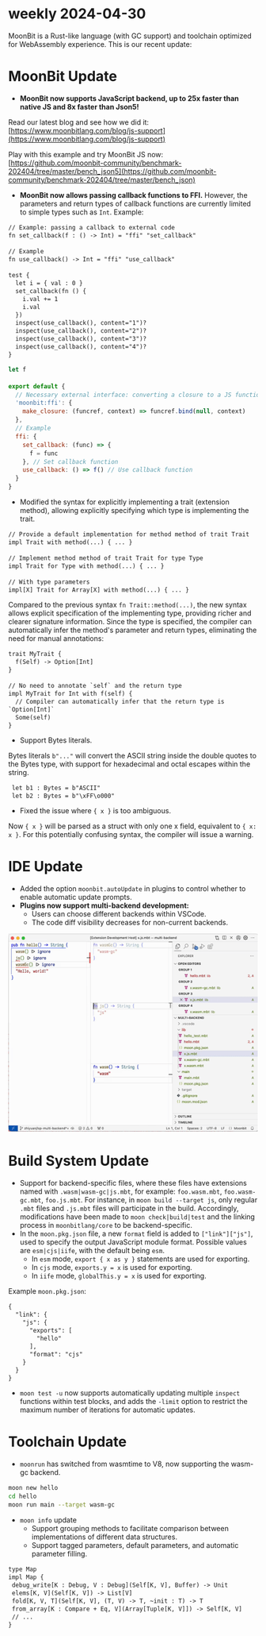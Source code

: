 # weekly 2024-04-30
MoonBit is a Rust-like language (with GC support) and toolchain optimized for WebAssembly experience. This is our recent update:

# MoonBit Update

- **MoonBit now supports JavaScript backend, up to 25x faster than native JS and 8x faster than Json5!**

Read our latest blog and see how we did it: [https://www.moonbitlang.com/blog/js-support](https://www.moonbitlang.com/blog/js-support)

Play with this example and try MoonBit JS now: [https://github.com/moonbit-community/benchmark-202404/tree/master/bench_json5](https://github.com/moonbit-community/benchmark-202404/tree/master/bench_json)

- **MoonBit now allows passing callback functions to FFI.** However, the parameters and return types of callback functions are currently limited to simple types such as `Int`. Example:

```moonbit
// Example: passing a callback to external code
fn set_callback(f : () -> Int) = "ffi" "set_callback"

// Example
fn use_callback() -> Int = "ffi" "use_callback"

test {
  let i = { val : 0 }
  set_callback(fn () {
    i.val += 1
    i.val
  })
  inspect(use_callback(), content="1")?
  inspect(use_callback(), content="2")?
  inspect(use_callback(), content="3")?
  inspect(use_callback(), content="4")?
}
```

```jsx
let f

export default {
  // Necessary external interface: converting a closure to a JS function. Implementation varies in different runtimes depending on the language.
  'moonbit:ffi': {
    make_closure: (funcref, context) => funcref.bind(null, context)
  },
  // Example
  ffi: {
    set_callback: (func) => {
      f = func
    }, // Set callback function
    use_callback: () => f() // Use callback function
  }
}
```

- Modified the syntax for explicitly implementing a trait (extension method), allowing explicitly specifying which type is implementing the trait.

```moonbit
// Provide a default implementation for method method of trait Trait
impl Trait with method(...) { ... }

// Implement method method of trait Trait for type Type
impl Trait for Type with method(...) { ... }

// With type parameters
impl[X] Trait for Array[X] with method(...) { ... }
```

Compared to the previous syntax `fn Trait::method(...)`, the new syntax allows explicit specification of the implementing type, providing richer and clearer signature information. Since the type is specified, the compiler can automatically infer the method's parameter and return types, eliminating the need for manual annotations:

```moonbit
trait MyTrait {
  f(Self) -> Option[Int]
}

// No need to annotate `self` and the return type
impl MyTrait for Int with f(self) {
  // Compiler can automatically infer that the return type is `Option[Int]`
  Some(self)
}
```

- Support Bytes literals.

Bytes literals `b"..."` will convert the ASCII string inside the double quotes to the Bytes type, with support for hexadecimal and octal escapes within the string.

```moonbit
 let b1 : Bytes = b"ASCII"
 let b2 : Bytes = b"\xFF\o000"
```

- Fixed the issue where `{ x }` is too ambiguous.

Now `{ x }` will be parsed as a struct with only one x field, equivalent to `{ x: x }`. For this potentially confusing syntax, the compiler will issue a warning.

# IDE Update

- Added the option `moonbit.autoUpdate` in plugins to control whether to enable automatic update prompts.
- **Plugins now support multi-backend development:**
  - Users can choose different backends within VSCode.
  - The code diff visibility decreases for non-current backends.

![plugins.gif](plugins.gif)

# Build System Update

- Support for backend-specific files, where these files have extensions named with `.wasm|wasm-gc|js.mbt`, for example: `foo.wasm.mbt`, `foo.wasm-gc.mbt`, `foo.js.mbt`. For instance, in `moon build --target js`, only regular `.mbt` files and `.js.mbt` files will participate in the build. Accordingly, modifications have been made to `moon check|build|test` and the linking process in `moonbitlang/core` to be backend-specific.
- In the `moon.pkg.json` file, a new `format` field is added to `["link"]["js"]`, used to specify the output JavaScript module format. Possible values are `esm|cjs|iife`, with the default being `esm`.
  - In `esm` mode, `export { x as y }` statements are used for exporting.
  - In `cjs` mode, `exports.y = x` is used for exporting.
  - In `iife` mode, `globalThis.y = x` is used for exporting.

Example `moon.pkg.json`:

```moonbit
{
  "link": {
    "js": {
      "exports": [
        "hello"
      ],
      "format": "cjs"
    }
  }
}

```

- `moon test -u` now supports automatically updating multiple `inspect` functions within test blocks, and adds the `-limit` option to restrict the maximum number of iterations for automatic updates.

# Toolchain Update

- `moonrun` has switched from wasmtime to V8, now supporting the wasm-gc backend.

```bash
moon new hello
cd hello
moon run main --target wasm-gc
```

- `moon info` update
  - Support grouping methods to facilitate comparison between implementations of different data structures.
  - Support tagged parameters, default parameters, and automatic parameter filling.

```moonbit
type Map
impl Map {
 debug_write[K : Debug, V : Debug](Self[K, V], Buffer) -> Unit
 elems[K, V](Self[K, V]) -> List[V]
 fold[K, V, T](Self[K, V], (T, V) -> T, ~init : T) -> T
 from_array[K : Compare + Eq, V](Array[Tuple[K, V]]) -> Self[K, V]
 // ...
}
```

